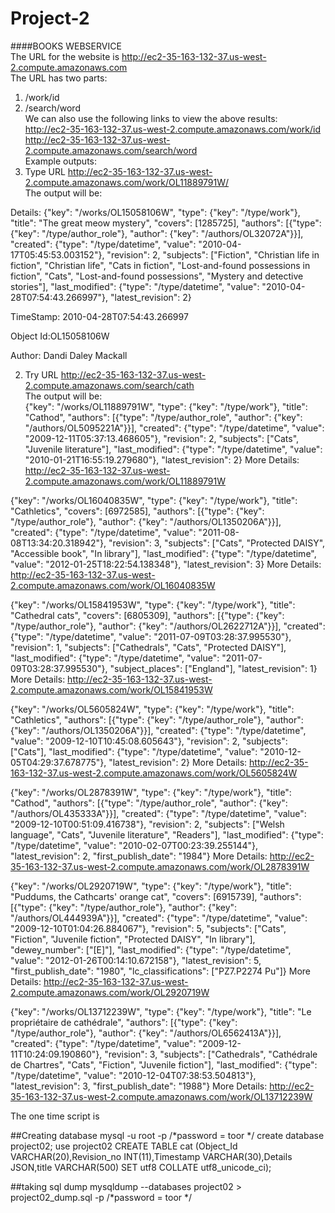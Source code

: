 # Project-2
####BOOKS WEBSERVICE <br />
The URL for the website is http://ec2-35-163-132-37.us-west-2.compute.amazonaws.com <br />
The URL has two parts: <br />
1. /work/id <br />
2. /search/word <br />
We can also use the following links to view the above results: <br />
http://ec2-35-163-132-37.us-west-2.compute.amazonaws.com/work/id <br />
http://ec2-35-163-132-37.us-west-2.compute.amazonaws.com/search/word <br />
Example outputs: <br />
1. Type URL http://ec2-35-163-132-37.us-west-2.compute.amazonaws.com/work/OL11889791W/ <br />
The output will be: <br />

Details:
{"key": "/works/OL15058106W", "type": {"key": "/type/work"}, "title": "The great meow mystery", "covers": [1285725], "authors": [{"type": {"key": "/type/author_role"}, "author": {"key": "/authors/OL32072A"}}], "created": {"type": "/type/datetime", "value": "2010-04-17T05:45:53.003152"}, "revision": 2, "subjects": ["Fiction", "Christian life in fiction", "Christian life", "Cats in fiction", "Lost-and-found possessions in fiction", "Cats", "Lost-and-found possessions", "Mystery and detective stories"], "last_modified": {"type": "/type/datetime", "value": "2010-04-28T07:54:43.266997"}, "latest_revision": 2}

TimeStamp: 2010-04-28T07:54:43.266997

Object Id:OL15058106W

Author: Dandi Daley Mackall

2. Try URL http://ec2-35-163-132-37.us-west-2.compute.amazonaws.com/search/cath <br />
The output will be: <br />
{"key": "/works/OL11889791W", "type": {"key": "/type/work"}, "title": "Cathod", "authors": [{"type": "/type/author_role", "author": {"key": "/authors/OL5095221A"}}], "created": {"type": "/type/datetime", "value": "2009-12-11T05:37:13.468605"}, "revision": 2, "subjects": ["Cats", "Juvenile literature"], "last_modified": {"type": "/type/datetime", "value": "2010-01-21T16:55:19.279680"}, "latest_revision": 2}
More Details: http://ec2-35-163-132-37.us-west-2.compute.amazonaws.com/work/OL11889791W

{"key": "/works/OL16040835W", "type": {"key": "/type/work"}, "title": "Cathletics", "covers": [6972585], "authors": [{"type": {"key": "/type/author_role"}, "author": {"key": "/authors/OL1350206A"}}], "created": {"type": "/type/datetime", "value": "2011-08-08T13:34:20.318942"}, "revision": 3, "subjects": ["Cats", "Protected DAISY", "Accessible book", "In library"], "last_modified": {"type": "/type/datetime", "value": "2012-01-25T18:22:54.138348"}, "latest_revision": 3}
More Details: http://ec2-35-163-132-37.us-west-2.compute.amazonaws.com/work/OL16040835W

{"key": "/works/OL15841953W", "type": {"key": "/type/work"}, "title": "Cathedral cats", "covers": [6805309], "authors": [{"type": {"key": "/type/author_role"}, "author": {"key": "/authors/OL2622712A"}}], "created": {"type": "/type/datetime", "value": "2011-07-09T03:28:37.995530"}, "revision": 1, "subjects": ["Cathedrals", "Cats", "Protected DAISY"], "last_modified": {"type": "/type/datetime", "value": "2011-07-09T03:28:37.995530"}, "subject_places": ["England"], "latest_revision": 1}
More Details: http://ec2-35-163-132-37.us-west-2.compute.amazonaws.com/work/OL15841953W

{"key": "/works/OL5605824W", "type": {"key": "/type/work"}, "title": "Cathletics", "authors": [{"type": {"key": "/type/author_role"}, "author": {"key": "/authors/OL1350206A"}}], "created": {"type": "/type/datetime", "value": "2009-12-10T10:45:08.605643"}, "revision": 2, "subjects": ["Cats"], "last_modified": {"type": "/type/datetime", "value": "2010-12-05T04:29:37.678775"}, "latest_revision": 2}
More Details: http://ec2-35-163-132-37.us-west-2.compute.amazonaws.com/work/OL5605824W

{"key": "/works/OL2878391W", "type": {"key": "/type/work"}, "title": "Cathod", "authors": [{"type": "/type/author_role", "author": {"key": "/authors/OL435333A"}}], "created": {"type": "/type/datetime", "value": "2009-12-10T00:51:09.416738"}, "revision": 2, "subjects": ["Welsh language", "Cats", "Juvenile literature", "Readers"], "last_modified": {"type": "/type/datetime", "value": "2010-02-07T00:23:39.255144"}, "latest_revision": 2, "first_publish_date": "1984"}
More Details: http://ec2-35-163-132-37.us-west-2.compute.amazonaws.com/work/OL2878391W

{"key": "/works/OL2920719W", "type": {"key": "/type/work"}, "title": "Puddums, the Cathcarts' orange cat", "covers": [6915739], "authors": [{"type": {"key": "/type/author_role"}, "author": {"key": "/authors/OL444939A"}}], "created": {"type": "/type/datetime", "value": "2009-12-10T01:04:26.884067"}, "revision": 5, "subjects": ["Cats", "Fiction", "Juvenile fiction", "Protected DAISY", "In library"], "dewey_number": ["[E]"], "last_modified": {"type": "/type/datetime", "value": "2012-01-26T00:14:10.672158"}, "latest_revision": 5, "first_publish_date": "1980", "lc_classifications": ["PZ7.P2274 Pu"]}
More Details: http://ec2-35-163-132-37.us-west-2.compute.amazonaws.com/work/OL2920719W

{"key": "/works/OL13712239W", "type": {"key": "/type/work"}, "title": "Le propriétaire de cathédrale", "authors": [{"type": {"key": "/type/author_role"}, "author": {"key": "/authors/OL6562413A"}}], "created": {"type": "/type/datetime", "value": "2009-12-11T10:24:09.190860"}, "revision": 3, "subjects": ["Cathedrals", "Cathédrale de Chartres", "Cats", "Fiction", "Juvenile fiction"], "last_modified": {"type": "/type/datetime", "value": "2010-12-04T07:38:53.504813"}, "latest_revision": 3, "first_publish_date": "1988"}
More Details: http://ec2-35-163-132-37.us-west-2.compute.amazonaws.com/work/OL13712239W

The one time script is  <br />

##Creating database
mysql -u root -p /*password = toor */
create database project02;
use project02
CREATE TABLE cat (Object_Id VARCHAR(20),Revision_no INT(11),Timestamp VARCHAR(30),Details JSON,title VARCHAR(500) SET utf8 COLLATE utf8_unicode_ci);



##taking sql dump
mysqldump --databases project02 > project02_dump.sql -p /*password = toor */

